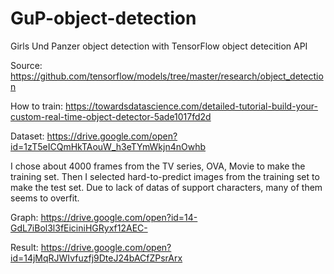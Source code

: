 # GuP-object-detection
Girls Und Panzer object detection with TensorFlow object detecition API

Source: https://github.com/tensorflow/models/tree/master/research/object_detection

How to train: https://towardsdatascience.com/detailed-tutorial-build-your-custom-real-time-object-detector-5ade1017fd2d

Dataset: https://drive.google.com/open?id=1zT5eICQmHkTAouW_h3eTYmWkjn4nOwhb

I chose about 4000 frames from the TV series, OVA, Movie to make the training set. Then I selected hard-to-predict images from the training set to make the test set. Due to lack of datas of support characters, many of them seems to overfit.

Graph: https://drive.google.com/open?id=14-GdL7iBol3l3fEiciniHGRyxf12AEC-

Result: https://drive.google.com/open?id=14jMqRJWIvfuzfj9DteJ24bACfZPsrArx
